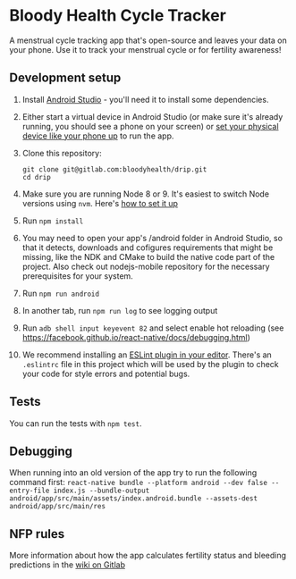 # Bloody Health Cycle Tracker

A menstrual cycle tracking app that's open-source and leaves your data on your phone. Use it to track your menstrual cycle or for fertility awareness!

## Development setup
1. Install [Android Studio](https://developer.android.com/studio/) - you'll need it to install some dependencies.

1. Either start a virtual device in Android Studio (or make sure it's already running, you should see a phone on your screen) or [set your physical device like your phone up](https://developer.android.com/training/basics/firstapp/running-app) to run the app.

2. Clone this repository:

    ```
    git clone git@gitlab.com:bloodyhealth/drip.git
    cd drip
    ```

4. Make sure you are running Node 8 or 9. It's easiest to switch Node versions using `nvm`. Here's [how to set it up](https://nodesource.com/blog/installing-node-js-tutorial-using-nvm-on-mac-os-x-and-ubuntu/)
5. Run `npm install`
5. You may need to open your app's /android folder in Android Studio, so that it detects, downloads and cofigures requirements that might be missing, like the NDK and CMake to build the native code part of the project. Also check out nodejs-mobile repository for the necessary prerequisites for your system.
5. Run `npm run android`
7. In another tab, run `npm run log` to see logging output
8. Run `adb shell input keyevent 82` and select enable hot reloading (see https://facebook.github.io/react-native/docs/debugging.html)
9. We recommend installing an [ESLint plugin in your editor](https://eslint.org/docs/user-guide/integrations#editors). There's an `.eslintrc` file in this project which will be used by the plugin to check your code for style errors and potential bugs.

## Tests
You can run the tests with `npm test`.

## Debugging
When running into an old version of the app try to run the following command first:
`react-native bundle --platform android --dev false --entry-file index.js --bundle-output android/app/src/main/assets/index.android.bundle --assets-dest android/app/src/main/res`

## NFP rules
More information about how the app calculates fertility status and bleeding predictions in the [wiki on Gitlab](https://gitlab.com/bloodyhealth/drip/wikis/home)
